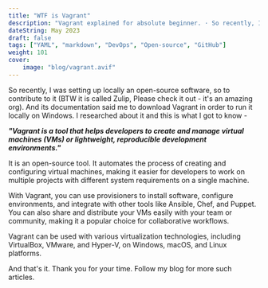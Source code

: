 ```yaml
---
title: "WTF is Vagrant"
description: "Vagrant explained for absolute beginner. · So recently, I was setting up locally an open-source software, so to contribute to it (BTW it is called Zulip,..."
dateString: May 2023
draft: false
tags: ["YAML", "markdown", "DevOps", "Open-source", "GitHub"]
weight: 101
cover:
    image: "blog/vagrant.avif"
---
```


So recently, I was setting up locally an open-source software, so to contribute to it (BTW it is called Zulip, Please check it out - it's an amazing org). And its documentation said me to download Vagrant in order to run it locally on Windows. I researched about it and this is what I got to know -

***"Vagrant is a tool that helps developers to create and manage virtual machines (VMs) or lightweight, reproducible development environments."***


It is an open-source tool. It automates the process of creating and configuring virtual machines, making it easier for developers to work on multiple projects with different system requirements on a single machine.

With Vagrant, you can use provisioners to install software, configure environments, and integrate with other tools like Ansible, Chef, and Puppet. You can also share and distribute your VMs easily with your team or community, making it a popular choice for collaborative workflows.

Vagrant can be used with various virtualization technologies, including VirtualBox, VMware, and Hyper-V, on Windows, macOS, and Linux platforms.

And that's it. Thank you for your time. Follow my blog for more such articles.